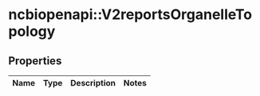 # ncbiopenapi::V2reportsOrganelleTopology


## Properties
Name | Type | Description | Notes
------------ | ------------- | ------------- | -------------


